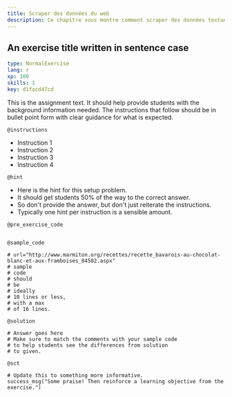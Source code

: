 ```yaml
---
title: Scraper des données du web
description: Ce chapitre vous montre comment scraper des données textuelles de sites web à l'aide des fonctions du package rvest.
---
```


## An exercise title written in sentence case

```yaml
type: NormalExercise
lang: r
xp: 100
skills: 1
key: d1facd47cd
```

This is the assignment text. It should help provide students with the background information needed.
The instructions that follow should be in bullet point form with clear guidance for what is expected.

`@instructions`
- Instruction 1
- Instruction 2
- Instruction 3
- Instruction 4

`@hint`
- Here is the hint for this setup problem. 
- It should get students 50% of the way to the correct answer.
- So don't provide the answer, but don't just reiterate the instructions.
- Typically one hint per instruction is a sensible amount.

`@pre_exercise_code`

```{r}
```

`@sample_code`

```{r}
# url="http://www.marmiton.org/recettes/recette_bavarois-au-chocolat-blanc-et-aux-framboises_84502.aspx"
# sample
# code
# should
# be
# ideally
# 10 lines or less,
# with a max
# of 16 lines.
```

`@solution`

```{r}
# Answer goes here
# Make sure to match the comments with your sample code
# to help students see the differences from solution
# to given.
```

`@sct`

```{r}
# Update this to something more informative.
success_msg("Some praise! Then reinforce a learning objective from the exercise.")
```
